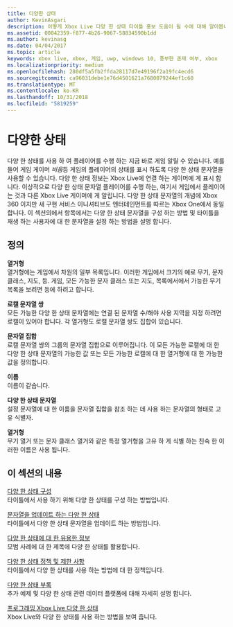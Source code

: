 ```yaml
---
title: 다양한 상태
author: KevinAsgari
description: 어떻게 Xbox Live 다양 한 상태 타이틀 홍보 도움이 될 수에 대해 알아봅니다.
ms.assetid: 00042359-f877-4b26-9067-58834590b1dd
ms.author: kevinasg
ms.date: 04/04/2017
ms.topic: article
keywords: xbox live, xbox, 게임, uwp, windows 10, 풍부한 존재 여부, xbox
ms.localizationpriority: medium
ms.openlocfilehash: 280df5a5fb2ffda28117d7e49196f2a19fc4ecd6
ms.sourcegitcommit: ca96031debe1e76d4501621a7680079244ef1c60
ms.translationtype: MT
ms.contentlocale: ko-KR
ms.lasthandoff: 10/31/2018
ms.locfileid: "5819259"
---
```

# <a name="rich-presence"></a>다양한 상태

다양 한 상태를 사용 하 여 플레이어를 수행 하는 지금 바로 게임 알릴 수 있습니다. 예를 들어 게임 게이머 *비움*등 게임의 플레이어의 상태를 표시 하도록 다양 한 상태 문자열을 사용할 수 있습니다. 다양 한 상태 정보는 Xbox Live에 연결 하는 게이머에 게 표시 합니다. 이상적으로 다양 한 상태 문자열 플레이어를 수행 하는, 여기서 게임에서 플레이어는 것과 다른 Xbox Live 게이머에 게 알립니다. 다양 한 상태 문자열의 개념에 Xbox 360 이지만 새 구현 서비스 이니셔티브도 엔터테인먼트를 따르는 Xbox One에서 동일 합니다. 이 섹션의에서 항목에서는 다양 한 상태 문자열을 구성 하는 방법 및 타이틀을 재생 하는 사용자에 대 한 문자열을 설정 하는 방법을 설명 합니다.


## <a name="definitions"></a>정의

**열거형**  
열거형에는 게임에서 차원의 일부 목록입니다. 이러한 게임에서 크기의 예로 무기, 문자 클래스, 지도, 등. 게임, 모든 가능한 문자 클래스 또는 지도, 목록에서에서 가능한 무기 목록을 보려면 등에 하려고 합니다.

**로캘 문자열 쌍**  
모든 가능한 다양 한 상태 문자열에는 연결 된 문자열 수/해야 사용 지역을 지정 하려면 로캘이 있어야 합니다. 각 열거형도 로캘 문자열 쌍도 집합이 있습니다.

**문자열 집합**  
로캘 문자열 쌍의 그룹의 문자열 집합으로 이루어집니다. 이 모든 가능한 로캘에 대 한 다양 한 상태 문자열의 가능한 값 또는 모든 가능한 로캘에 대 한 열거형에 대 한 가능한 값을 정의합니다.

**이름**  
이름이 같습니다.

**다양 한 상태 문자열**  
설정 문자열에 대 한 이름을 문자열 집합을 참조 하는 데 사용 하는 문자열의 형태로 고유 식별자.

**열거형**  
무기 열거 또는 문자 클래스 열거와 같은 특정 열거형을 고유 하 게 식별 하는 친숙 한 이러한 이름은 사용 됩니다.


## <a name="in-this-section"></a>이 섹션의 내용

[다양 한 상태 구성](rich-presence-strings-configuration.md)  
타이틀에서 사용 하기 위해 다양 한 상태를 구성 하는 방법입니다.

[문자열을 업데이트 하는 다양 한 상태](rich-presence-strings-updating-strings.md)  
타이틀에서 다양 한 상태 문자열을 업데이트 하는 방법입니다.

[다양 한 상태에 대 한 유용한 정보](rich-presence-strings-best-practices.md)  
모범 사례에 대 한 제목에 다양 한 상태를 활용합니다.

[다양 한 상태 정책 및 제한 사항](rich-presence-strings-policies-and-limitations.md)  
타이틀에서 다양 한 상태를 사용 하는 방법에 대 한 정책입니다.

[다양 한 상태 부록](rich-presence-strings-appendix.md)  
추가 예제 및 다양 한 상태 관련 데이터 플랫폼에 대해 자세히 설명 합니다.

[프로그래밍 Xbox Live 다양 한 상태](programming-rich-presence.md)  
Xbox Live와 다양 한 상태를 사용 하는 방법을 보여 줍니다.
